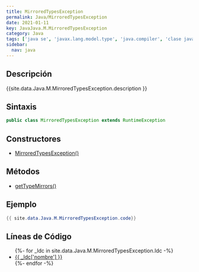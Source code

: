 ```yaml
---
title: MirroredTypesException
permalink: Java/MirroredTypesException
date: 2021-01-11
key: JavaJava.M.MirroredTypesException
category: Java
tags: ['java se', 'javax.lang.model.type', 'java.compiler', 'clase java', 'Java 1.6']
sidebar: 
  nav: java
---
```


## Descripción
{{site.data.Java.M.MirroredTypesException.description }}

## Sintaxis
~~~java
public class MirroredTypesException extends RuntimeException
~~~

## Constructores
* [MirroredTypesException()](/Java/MirroredTypesException/MirroredTypesException/)

## Métodos
* [getTypeMirrors()](/Java/MirroredTypesException/getTypeMirrors)

## Ejemplo
~~~java
{{ site.data.Java.M.MirroredTypesException.code}}
~~~

## Líneas de Código
<ul>
{%- for _ldc in site.data.Java.M.MirroredTypesException.ldc -%}
   <li>
       <a href="{{_ldc['url'] }}">{{ _ldc['nombre'] }}</a>
   </li>
{%- endfor -%}
</ul>
